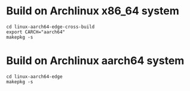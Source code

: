 # Build on Archlinux x86_64 system

    cd linux-aarch64-edge-cross-build
    export CARCH="aarch64"
    makepkg -s
    
# Build on Archlinux aarch64 system

    cd linux-aarch64-edge
    makepkg -s

